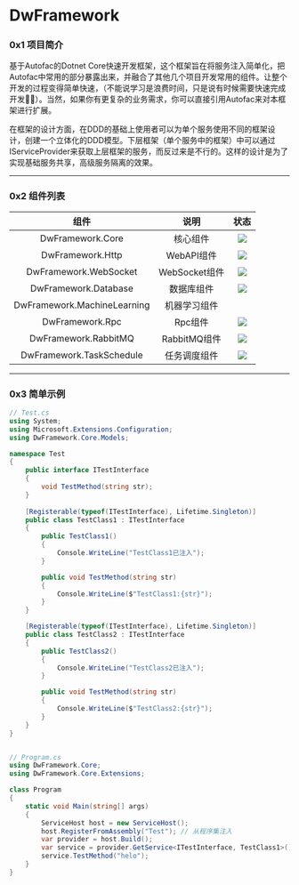 # DwFramework
### 0x1 项目简介

基于Autofac的Dotnet Core快速开发框架，这个框架旨在将服务注入简单化，把Autofac中常用的部分暴露出来，并融合了其他几个项目开发常用的组件。让整个开发的过程变得简单快速，（不能说学习是浪费时间，只是说有时候需要快速完成开发🤦‍♂️）。当然，如果你有更复杂的业务需求，你可以直接引用Autofac来对本框架进行扩展。

在框架的设计方面，在DDD的基础上使用者可以为单个服务使用不同的框架设计，创建一个立体化的DDD模型。下层框架（单个服务中的框架）中可以通过IServiceProvider来获取上层框架的服务，而反过来是不行的。这样的设计是为了实现基础服务共享，高级服务隔离的效果。

---

### 0x2 组件列表

|            组件             |     说明      |                             状态                             |
| :-------------------------: | :-----------: | :----------------------------------------------------------: |
|      DwFramework.Core       |   核心组件    | [![](https://img.shields.io/badge/Nuget-0.1.12-brightgreen.svg)](https://www.baidu.com) |
|      DwFramework.Http       |  WebAPI组件   | ![](https://img.shields.io/badge/Nuget-0.1.11-brightgreen.svg) |
|    DwFramework.WebSocket    | WebSocket组件 | ![](https://img.shields.io/badge/Nuget-0.1.9-brightgreen.svg) |
|    DwFramework.Database     |  数据库组件   | ![](https://img.shields.io/badge/Nuget-0.1.0-brightgreen.svg) |
| DwFramework.MachineLearning | 机器学习组件  |                                                              |
|       DwFramework.Rpc       |    Rpc组件    | ![](https://img.shields.io/badge/Nuget-0.1.8-brightgreen.svg) |
|    DwFramework.RabbitMQ     | RabbitMQ组件  | ![](https://img.shields.io/badge/Nuget-0.1.2-brightgreen.svg) |
|  DwFramework.TaskSchedule   | 任务调度组件  | ![](https://img.shields.io/badge/Nuget-0.1.0-brightgreen.svg) |

---

### 0x3 简单示例

```c#
// Test.cs
using System;
using Microsoft.Extensions.Configuration;
using DwFramework.Core.Models;

namespace Test
{
  	public interface ITestInterface
    {
        void TestMethod(string str);
    }
  
    [Registerable(typeof(ITestInterface), Lifetime.Singleton)]
    public class TestClass1 : ITestInterface
    {
        public TestClass1()
        {
            Console.WriteLine("TestClass1已注入");
        }

        public void TestMethod(string str)
        {
            Console.WriteLine($"TestClass1:{str}");
        }
    }

    [Registerable(typeof(ITestInterface), Lifetime.Singleton)]
    public class TestClass2 : ITestInterface
    {
        public TestClass2()
        {
            Console.WriteLine("TestClass2已注入");
        }

        public void TestMethod(string str)
        {
            Console.WriteLine($"TestClass2:{str}");
        }
    }
}
```

```c#

// Program.cs
using DwFramework.Core;
using DwFramework.Core.Extensions;

class Program
{
    static void Main(string[] args)
    {
        ServiceHost host = new ServiceHost();
        host.RegisterFromAssembly("Test"); // 从程序集注入
        var provider = host.Build();
        var service = provider.GetService<ITestInterface, TestClass1>();
        service.TestMethod("helo");
    }
}
```